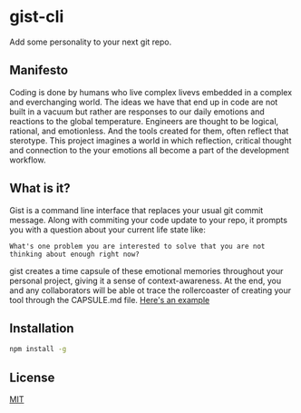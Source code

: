 # gist-cli
Add some personality to your next git repo.

## Manifesto
Coding is done by humans who live complex livevs embedded in a complex and everchanging world. 
The ideas we have that end up in code are not built in a vacuum but rather are responses to our daily emotions and reactions to the global temperature.
Engineers are thought to be logical, rational, and emotionless. And the tools created for them, often reflect that sterotype.
This project imagines a world in which reflection, critical thought and connection to the your emotions all become a part of the development workflow.

## What is it?
Gist is a command line interface that replaces your usual git commit message. 
Along with commiting your code update to your repo, it prompts you with a question about your current life state like:
```
What's one problem you are interested to solve that you are not thinking about enough right now?
```

gist creates a time capsule of these emotional memories throughout your personal project, giving it a sense of context-awareness. 
At the end, you and any collaborators will be able ot trace the rollercoaster of creating your tool through the CAPSULE.md file.
[Here's an example](CAPSULE.md)

## Installation

```bash
npm install -g
```

## License
[MIT](https://choosealicense.com/licenses/mit/)
